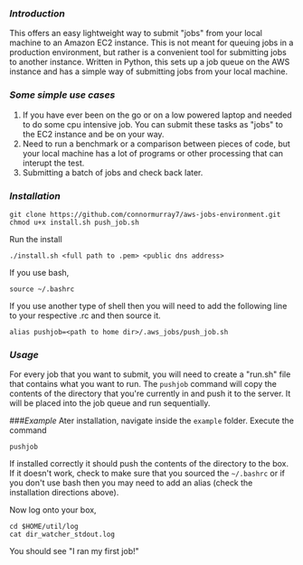 ### _Introduction_
This offers an easy lightweight way to submit "jobs" from your local machine to an Amazon EC2 instance. This is not meant for queuing jobs in a production environment, but rather is a convenient tool for submitting jobs to another instance. Written in Python, this sets up a job queue on the AWS instance and has a simple way of submitting jobs from your local machine.

### _Some simple use cases_
1. If you have ever been on the go or on a low powered laptop and needed to do some cpu intensive job. You can submit these tasks as "jobs" to the EC2 instance and be on your way.
2. Need to run a benchmark or a comparison between pieces of code, but your local machine has a lot of programs or other processing that can interupt the test.
3. Submitting a batch of jobs and check back later.

### _Installation_
	git clone https://github.com/connormurray7/aws-jobs-environment.git
	chmod u+x install.sh push_job.sh
	
Run the install
	
	./install.sh <full path to .pem> <public dns address>
	
If you use bash, 
	
	source ~/.bashrc

If you use another type of shell then you will need to add the following line to your respective .rc and then source it.

	alias pushjob=<path to home dir>/.aws_jobs/push_job.sh
	
### _Usage_
For every job that you want to submit, you will need to create a "run.sh" file that contains what you want to run. The `pushjob` command will copy the contents of the directory that you're currently in and push it to the server. It will be placed into the job queue and run sequentially.

###_Example_
Ater installation, navigate inside the `example` folder. Execute the command 

	pushjob
If installed correctly it should push the contents of the directory to the box. If it doesn't work, check to make sure that you sourced the `~/.bashrc` or if you don't use bash then you may need to add an alias (check the installation directions above).

Now log onto your box,
	
	cd $HOME/util/log
	cat dir_watcher_stdout.log
	
You should see "I ran my first job!"
